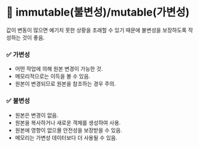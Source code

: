 # 📌 immutable(불변성)/mutable(가변성)

값이 변동이 많으면 예기치 못한 상황을 초래할 수 있기 때문에 불변성을 보장하도록 작성하는 것이 좋음.

### ✅ 가변성

- 어떤 작업에 의해 원본 변경이 가능한 것.
- 메모리적으로는 이득을 볼 수 있음.
- 원본이 변경되므로 원본을 참조하는 경우 주의.

### ✅ 불변성

- 원본은 변경이 없음.
- 원본을 복사하거나 새로운 객체를 생성하여 사용.
- 원본에 영향이 없으몰 안전성을 보장받을 수 있음.
- 메모리는 가변성 데이터보다 더 사용될 수 있음.

